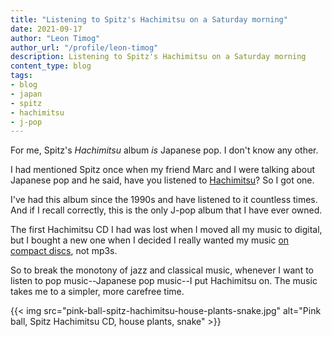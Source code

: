 ```yaml
---
title: "Listening to Spitz's Hachimitsu on a Saturday morning"
date: 2021-09-17
author: "Leon Timog"
author_url: "/profile/leon-timog"
description: Listening to Spitz's Hachimitsu on a Saturday morning
content_type: blog
tags:
- blog
- japan
- spitz
- hachimitsu
- j-pop
---
```

For me, Spitz's *Hachimitsu* album *is* Japanese pop. I don't know any other.

I had mentioned Spitz once when my friend Marc and I were talking about Japanese pop and he said, have you listened to [Hachimitsu](https://ja.wikipedia.org/wiki/%E3%83%8F%E3%83%81%E3%83%9F%E3%83%84_(%E3%82%A2%E3%83%AB%E3%83%90%E3%83%A0))? So I got one.

I've had this album since the 1990s and have listened to it countless times. And if I recall correctly, this is the only J-pop album that I have ever owned.

The first Hachimitsu CD I had was lost when I moved all my music to digital, but I bought a new one when I decided I really wanted my music [on compact discs](../why-i-went-back-to-music-cds/), not mp3s.

So to break the monotony of jazz and classical music, whenever I want to listen to pop music--Japanese pop music--I put Hachimitsu on. The music takes me to a simpler, more carefree time.

{{< img src="pink-ball-spitz-hachimitsu-house-plants-snake.jpg" alt="Pink ball, Spitz Hachimitsu CD, house plants, snake" >}}
